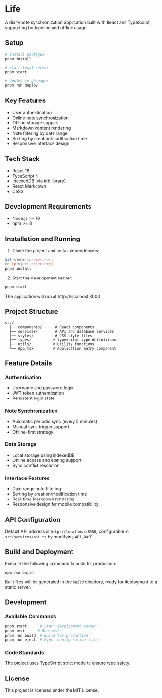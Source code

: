# Life 

A diary/note synchronization application built with React and TypeScript, supporting both online and offline usage.

## Setup

```bash
# install packages
pnpm install

# start local server
pnpm start

# deploy to gh-pages
pnpm run deploy
```

## Key Features

- User authentication
- Online note synchronization
- Offline storage support
- Markdown content rendering
- Note filtering by date range
- Sorting by creation/modification time
- Responsive interface design

## Tech Stack

- React 18
- TypeScript 4
- IndexedDB (via idb library)
- React Markdown
- CSS3

## Development Requirements

- Node.js >= 16
- npm >= 8

## Installation and Running

1. Clone the project and install dependencies:

```bash
git clone [project-url]
cd [project-directory]
pnpm install
```

2. Start the development server:

```bash
pnpm start
```

The application will run at http://localhost:3000

## Project Structure

```
src/
  ├── components/      # React components
  ├── services/        # API and database services
  ├── styles/          # CSS style files
  ├── types/          # TypeScript type definitions
  ├── utils/          # Utility functions
  └── App.tsx         # Application entry component
```

## Feature Details

### Authentication
- Username and password login
- JWT token authentication
- Persistent login state

### Note Synchronization
- Automatic periodic sync (every 5 minutes)
- Manual sync trigger support
- Offline-first strategy

### Data Storage
- Local storage using IndexedDB
- Offline access and editing support
- Sync conflict resolution

### Interface Features
- Date range note filtering
- Sorting by creation/modification time
- Real-time Markdown rendering
- Responsive design for mobile compatibility

## API Configuration

Default API address is `http://localhost:8080`, configurable in `src/services/api.ts` by modifying `API_BASE`.

## Build and Deployment

Execute the following command to build for production:

```bash
npm run build
```

Built files will be generated in the `build` directory, ready for deployment to a static server.

## Development

### Available Commands

```bash
pnpm start      # Start development server
pnpm test      # Run tests
pnpm run build  # Build for production
pnpm run eject  # Eject configuration files
```

### Code Standards

The project uses TypeScript strict mode to ensure type safety.

## License

This project is licensed under the MIT License.
